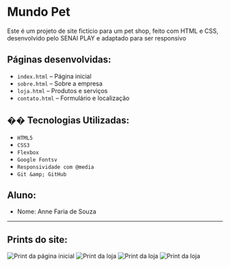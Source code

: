 # Mundo Pet

Este é um projeto de site fictício para um pet shop, feito com HTML e CSS,
desenvolvido pelo SENAI PLAY e adaptado para ser responsivo

## Páginas desenvolvidas:
- `index.html` – Página inicial
- `sobre.html` – Sobre a empresa
- `loja.html` – Produtos e serviços
- `contato.html` – Formulário e localização

## ��️ Tecnologias Utilizadas:
- `HTML5`
- `CSS3`
- `Flexbox`
- `Google Fontsv`
- `Responsividade com @media`
- `Git &amp; GitHub`

## Aluno:
- Nome: Anne Faria de Souza

---

## Prints do site:
![Print da página inicial](img/print-home.png)
![Print da loja](img/print-sobre.png)
![Print da loja](img/print-loja.png)
![Print da loja](img/print-contato.png)
